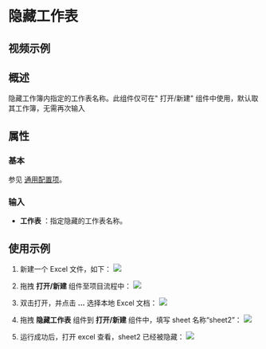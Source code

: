# 隐藏工作表

## 视频示例

## 概述

隐藏工作簿内指定的工作表名称。此组件仅可在&quot; 打开/新建&quot; 组件中使用，默认取其工作簿，无需再次输入

## 属性

### 基本

参见 [通用配置项](../Appendix/CommonConfigurationItems.md)。
### 输入

- **工作表** ：指定隐藏的工作表名称。

## 使用示例

1. 新建一个 Excel 文件，如下：
![](https://docimages.blob.core.chinacloudapi.cn/images/Activities/GetWorksheetsName1.png)

2. 拖拽 **打开/新建** 组件至项目流程中：
![](https://docimages.blob.core.chinacloudapi.cn/images/Activities/OpenExcel1.png)

3. 双击打开，并点击 **...** 选择本地 Excel 文档：
![](https://docimages.blob.core.chinacloudapi.cn/images/Activities/OpenExcel2.png)

4. 拖拽 **隐藏工作表** 组件到 **打开/新建** 组件中，填写 sheet 名称“sheet2”：
![](https://docimages.blob.core.chinacloudapi.cn/images/Activities/HideWorksheets1.png)

5. 运行成功后，打开 excel 查看，sheet2 已经被隐藏：
![](https://docimages.blob.core.chinacloudapi.cn/images/Activities/HideWorksheets2.png)
